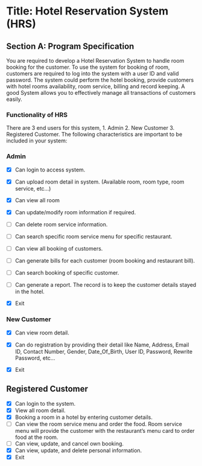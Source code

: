 # Title: Hotel Reservation System (HRS)

## Section A: Program Specification
You are required to develop a Hotel Reservation System to handle room booking for the
customer. To use the system for booking of room, customers are required to log into the system
with a user ID and valid password. The system could perform the hotel booking, provide
customers with hotel rooms availability, room service, billing and record keeping.
A good System allows you to effectively manage all transactions of customers easily.

### Functionality of HRS
There are 3 end users for this system, 1. Admin 2. New Customer 3. Registered Customer.
The following characteristics are important to be included in your system:

### Admin
- [x] Can login to access system.
- [x] Can upload room detail in system. (Available room, room type, room service, etc...)
- [x] Can view all room
- [x] Can update/modify room information if required.
- [ ] Can delete room service information.
- [ ] Can search specific room service menu for specific restaurant.
- [ ] Can view all booking of customers.
- [ ] Can generate bills for each customer (room booking and restaurant bill).
- [ ] Can search booking of specific customer.
- [ ] Can generate a report. The record is to keep the customer details stayed in the hotel.
- [x] Exit


### New Customer
- [x] Can view room detail.
- [x] Can do registration by providing their detail like Name, Address, Email ID, Contact Number, Gender, Date_Of_Birth, User ID, Password, Rewrite Password, etc…
- [x] Exit


## Registered Customer
- [x] Can login to the system.
- [x] View all room detail.
- [x] Booking a room in a hotel by entering customer details.
- [ ]  Can view the room service menu and order the food. Room service menu will provide the customer with the restaurant’s menu card to order food at the room.
- [ ] Can view, update, and cancel own booking.
- [x]  Can view, update, and delete personal information.
- [x]   Exit
